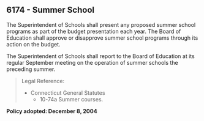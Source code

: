 ## 6174 - Summer School

The Superintendent of Schools shall present any proposed summer school programs as part of the budget presentation each year. The Board of Education shall approve or disapprove summer school programs through its action on the budget.

The Superintendent of Schools shall report to the Board of Education at its regular September meeting on the operation of summer schools the preceding summer.

> Legal Reference: 
> 
> * Connecticut General Statutes
>   * 10-74a Summer courses.

**Policy adopted:  December 8, 2004**

